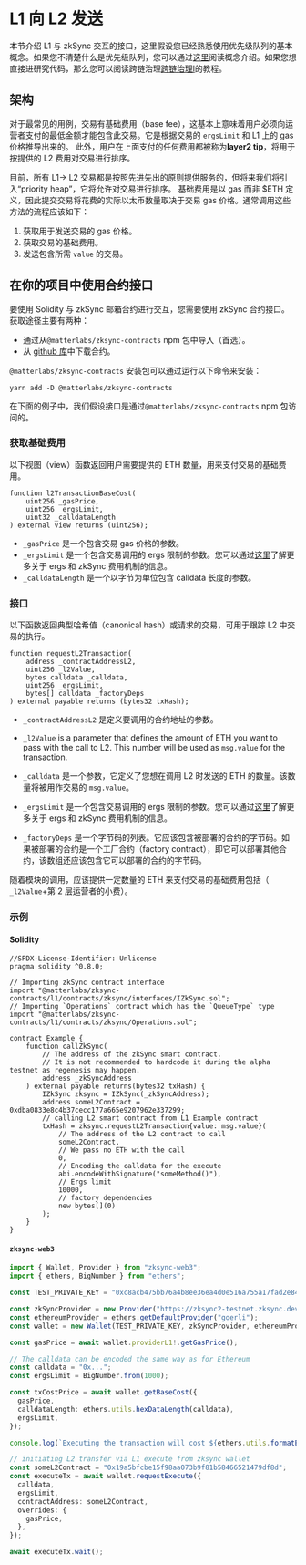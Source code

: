 # L1 向 L2 发送

本节介绍 L1 与 zkSync 交互的接口，这里假设您已经熟悉使用优先级队列的基本概念。如果您不清楚什么是优先级队列，您可以通过[这里](./l1-l2-interop.md#priority-queue)阅读概念介绍。如果您想直接进研究代码，那么您可以阅读跨链治理[跨链治理l](../../tutorials/cross-chain-tutorial.md)的教程。

## 架构

对于最常见的用例，交易有基础费用（base fee），这基本上意味着用户必须向运营者支付的最低金额才能包含此交易。它是根据交易的 `ergsLimit` 和 L1 上的 gas 价格推导出来的。
此外，用户在上面支付的任何费用都被称为**layer2 tip**，将用于按提供的 L2 费用对交易进行排序。

目前，所有 L1-> L2 交易都是按照先进先出的原则提供服务的，但将来我们将引入“priority heap”，它将允许对交易进行排序。
基础费用是以 gas 而非 $ETH 定义，因此提交交易将花费的实际以太币数量取决于交易 gas 价格。通常调用这些方法的流程应该如下：

1. 获取用于发送交易的 gas 价格。
2. 获取交易的基础费用。
3. 发送包含所需 `value` 的交易。

## 在你的项目中使用合约接口

要使用 Solidity 与 zkSync 邮箱合约进行交互，您需要使用 zkSync 合约接口。获取途径主要有两种：

- 通过从`@matterlabs/zksync-contracts` npm 包中导入（首选）。
- 从 [github 库](https://github.com/matter-labs/v2-testnet-contracts)中下载合约。

`@matterlabs/zksync-contracts` 安装包可以通过运行以下命令来安装：

```
yarn add -D @matterlabs/zksync-contracts
```

在下面的例子中，我们假设接口是通过`@matterlabs/zksync-contracts` npm 包访问的。

### 获取基础费用


以下视图（view）函数返回用户需要提供的 ETH 数量，用来支付交易的基础费用。

```solidity
function l2TransactionBaseCost(
    uint256 _gasPrice,
    uint256 _ergsLimit,
    uint32 _calldataLength
) external view returns (uint256);
```

- `_gasPrice` 是一个包含交易 gas 价格的参数。
- `_ergsLimit` 是一个包含交易调用的 ergs 限制的参数。您可以通过[这里](../transactions/fee-model.md)了解更多关于 ergs 和 zkSync 费用机制的信息。
- `_calldataLength` 是一个以字节为单位包含 calldata 长度的参数。

### 接口

以下函数返回典型哈希值（canonical hash）或请求的交易，可用于跟踪 L2 中交易的执行。

```solidity
function requestL2Transaction(
    address _contractAddressL2,
    uint256 _l2Value,
    bytes calldata _calldata,
    uint256 _ergsLimit,
    bytes[] calldata _factoryDeps
) external payable returns (bytes32 txHash);
```

- `_contractAddressL2` 是定义要调用的合约地址的参数。
- `_l2Value` is a parameter that defines the amount of ETH you want to pass with the call to L2. This number will be used as `msg.value` for the transaction.
- `_calldata` 是一个参数，它定义了您想在调用 L2 时发送的 ETH 的数量。该数量将被用作交易的 `msg.value`。
- `_ergsLimit` 是一个包含交易调用的 ergs 限制的参数。您可以通过[这里](../transactions/fee-model.md)了解更多关于 ergs 和 zkSync 费用机制的信息。

- `_factoryDeps` 是一个字节码的列表。它应该包含被部署的合约的字节码。如果被部署的合约是一个工厂合约（factory contract），即它可以部署其他合约，该数组还应该包含它可以部署的合约的字节码。

随着模块的调用，应该提供一定数量的 ETH 来支付交易的基础费用包括（ `_l2Value`+第 2 层运营者的小费）。

### 示例

#### Solidity

```solidity
//SPDX-License-Identifier: Unlicense
pragma solidity ^0.8.0;

// Importing zkSync contract interface
import "@matterlabs/zksync-contracts/l1/contracts/zksync/interfaces/IZkSync.sol";
// Importing `Operations` contract which has the `QueueType` type
import "@matterlabs/zksync-contracts/l1/contracts/zksync/Operations.sol";

contract Example {
    function callZkSync(
        // The address of the zkSync smart contract.
        // It is not recommended to hardcode it during the alpha testnet as regenesis may happen.
        address _zkSyncAddress
    ) external payable returns(bytes32 txHash) {
        IZkSync zksync = IZkSync(_zkSyncAddress);
        address someL2Contract = 0xdba0833e8c4b37cecc177a665e9207962e337299;
        // calling L2 smart contract from L1 Example contract
        txHash = zksync.requestL2Transaction{value: msg.value}(
            // The address of the L2 contract to call
            someL2Contract,
            // We pass no ETH with the call
            0,
            // Encoding the calldata for the execute
            abi.encodeWithSignature("someMethod()"),
            // Ergs limit
            10000,
            // factory dependencies
            new bytes[](0)
        );
    }
}
```

#### `zksync-web3`

```ts
import { Wallet, Provider } from "zksync-web3";
import { ethers, BigNumber } from "ethers";

const TEST_PRIVATE_KEY = "0xc8acb475bb76a4b8ee36ea4d0e516a755a17fad2e84427d5559b37b544d9ba5a";

const zkSyncProvider = new Provider("https://zksync2-testnet.zksync.dev");
const ethereumProvider = ethers.getDefaultProvider("goerli");
const wallet = new Wallet(TEST_PRIVATE_KEY, zkSyncProvider, ethereumProvider);

const gasPrice = await wallet.providerL1!.getGasPrice();

// The calldata can be encoded the same way as for Ethereum
const calldata = "0x...";
const ergsLimit = BigNumber.from(1000);

const txCostPrice = await wallet.getBaseCost({
  gasPrice,
  calldataLength: ethers.utils.hexDataLength(calldata),
  ergsLimit,
});

console.log(`Executing the transaction will cost ${ethers.utils.formatEther(txCostPrice)} ETH`);

// initiating L2 transfer via L1 execute from zksync wallet
const someL2Contract = "0x19a5bfcbe15f98aa073b9f81b58466521479df8d";
const executeTx = await wallet.requestExecute({
  calldata,
  ergsLimit,
  contractAddress: someL2Contract,
  overrides: {
    gasPrice,
  },
});

await executeTx.wait();
```

